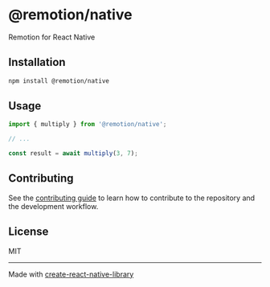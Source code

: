 # @remotion/native

Remotion for React Native

## Installation

```sh
npm install @remotion/native
```

## Usage

```js
import { multiply } from '@remotion/native';

// ...

const result = await multiply(3, 7);
```

## Contributing

See the [contributing guide](CONTRIBUTING.md) to learn how to contribute to the repository and the development workflow.

## License

MIT

---

Made with [create-react-native-library](https://github.com/callstack/react-native-builder-bob)
